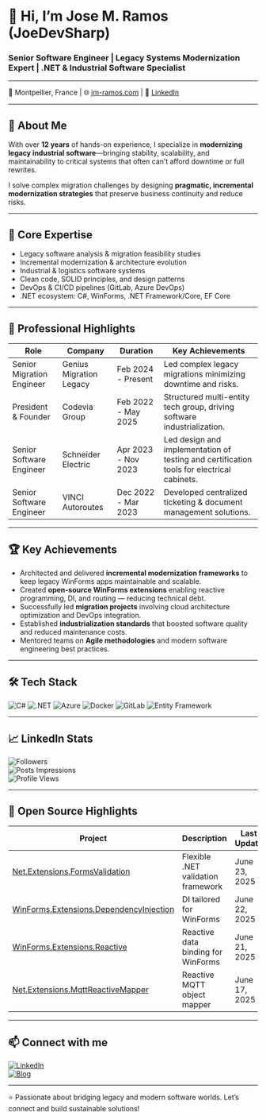 # 👋 Hi, I’m **Jose M. Ramos (JoeDevSharp)**

### Senior Software Engineer | Legacy Systems Modernization Expert | .NET & Industrial Software Specialist

---

📍 Montpellier, France | 🌐 [jm-ramos.com](https://jm-ramos.com) | 🔗 [LinkedIn](https://www.linkedin.com/in/jose-m-ramos-837078169)

---

## 🚀 About Me

With over **12 years** of hands-on experience, I specialize in **modernizing legacy industrial software**—bringing stability, scalability, and maintainability to critical systems that often can’t afford downtime or full rewrites.

I solve complex migration challenges by designing **pragmatic, incremental modernization strategies** that preserve business continuity and reduce risks.

---

## 🎯 Core Expertise

- Legacy software analysis & migration feasibility studies  
- Incremental modernization & architecture evolution  
- Industrial & logistics software systems  
- Clean code, SOLID principles, and design patterns  
- DevOps & CI/CD pipelines (GitLab, Azure DevOps)  
- .NET ecosystem: C#, WinForms, .NET Framework/Core, EF Core

---

## 💼 Professional Highlights

| Role                              | Company                | Duration           | Key Achievements                                                 |
|----------------------------------|------------------------|--------------------|-----------------------------------------------------------------|
| Senior Migration Engineer         | Genius Migration Legacy| Feb 2024 - Present | Led complex legacy migrations minimizing downtime and risks.   |
| President & Founder               | Codevia Group          | Feb 2022 - May 2025 | Structured multi-entity tech group, driving software industrialization. |
| Senior Software Engineer          | Schneider Electric     | Apr 2023 - Nov 2023| Led design and implementation of testing and certification tools for electrical cabinets. |
| Senior Software Engineer          | VINCI Autoroutes       | Dec 2022 - Mar 2023| Developed centralized ticketing & document management solutions. |

---

## 🏆 Key Achievements

- Architected and delivered **incremental modernization frameworks** to keep legacy WinForms apps maintainable and scalable.  
- Created **open-source WinForms extensions** enabling reactive programming, DI, and routing — reducing technical debt.  
- Successfully led **migration projects** involving cloud architecture optimization and DevOps integration.  
- Established **industrialization standards** that boosted software quality and reduced maintenance costs.  
- Mentored teams on **Agile methodologies** and modern software engineering best practices.

---

## 🛠️ Tech Stack

![C#](https://img.shields.io/badge/-C%23-239120?logo=c-sharp&logoColor=white) 
![.NET](https://img.shields.io/badge/-.NET-512BD4?logo=.net&logoColor=white)
![Azure](https://img.shields.io/badge/-Azure-0078D4?logo=microsoft-azure&logoColor=white)
![Docker](https://img.shields.io/badge/-Docker-2496ED?logo=docker&logoColor=white)
![GitLab](https://img.shields.io/badge/-GitLab-FCA121?logo=gitlab&logoColor=white)
![Entity Framework](https://img.shields.io/badge/-EF_Core-512BD4?logo=entity-framework&logoColor=white)

---

## 📈 LinkedIn Stats

![Followers](https://img.shields.io/badge/Followers-697-blue?style=flat&logo=linkedin)  
![Posts Impressions](https://img.shields.io/badge/Posts_Impressions-487-green?style=flat)  
![Profile Views](https://img.shields.io/badge/Profile_Views-148-orange?style=flat)

---

## 🔧 Open Source Highlights

| Project                                 | Description                                           | Last Update    |
|----------------------------------------|-----------------------------------------------------|----------------|
| [Net.Extensions.FormsValidation](https://github.com/JoeDevSharp/Net.Extensions.FormsValidation) | Flexible .NET validation framework                   | June 23, 2025  |
| [WinForms.Extensions.DependencyInjection](https://github.com/JoeDevSharp/WinForms.Extensions.DependencyInjection) | DI tailored for WinForms                             | June 22, 2025  |
| [WinForms.Extensions.Reactive](https://github.com/JoeDevSharp/WinForms.Extensions.Reactive) | Reactive data binding for WinForms                   | June 21, 2025  |
| [Net.Extensions.MqttReactiveMapper](https://github.com/JoeDevSharp/Net.Extensions.MqttReactiveMapper) | Reactive MQTT object mapper                           | June 17, 2025  |

---

## 📫 Connect with me

[![LinkedIn](https://img.shields.io/badge/-LinkedIn-0077B5?logo=linkedin&logoColor=white)](https://linkedin.com/in/jose-m-ramos-837078169)  
[![Blog](https://img.shields.io/badge/-Blog-000000?logo=wordpress&logoColor=white)](https://jm-ramos.com)  

---

⭐ Passionate about bridging legacy and modern software worlds. Let’s connect and build sustainable solutions!

